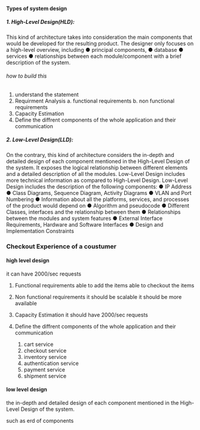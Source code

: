 #### Types of system design

##### 1. High-Level Design(HLD):
This kind of architecture takes into consideration the main components that
would be developed for the resulting product. The designer only focuses on a
high-level overview, including
● principal components,
● database
● services
● relationships between each module/component
with a brief description of the system.

###### how to build this 

1. understand the statement 
2. Requirment  Analysis
    a. functional requirements 
    b. non functional requirements
3. Capacity Estimation
4. Define the diffrent components of the whole application and their communication



##### 2. Low-Level Design(LLD):
On the contrary, this kind of architecture considers the in-depth and detailed
design of each component mentioned in the High-Level Design of the system.
It exposes the logical relationship between different elements and a detailed
description of all the modules. Low-Level Design includes more technical
information as compared to High-Level Design. Low-Level Design includes the
description of the following components:
● IP Address
● Class Diagrams, Sequence Diagram, Activity Diagrams
● VLAN and Port Numbering
● Information about all the platforms, services, and processes of the
product would depend on
● Algorithm and pseudocode
● Different Classes, interfaces and the relationship between them
● Relationships between the modules and system features
● External Interface Requirements, Hardware and Software Interfaces
● Design and Implementation Constraints



### Checkout Experience of a coustumer

#### high level design

it can have 2000/sec requests

1. Functional requirements 
    able to add the items 
    able to checkout the items 
2. Non functional requirements
    it should be scalable
    it should be more available
3. Capacity Estimation 
    it should have 2000/sec requests

4. Define the diffrent components of the whole application and their communication

    1. cart service 
    2. checkout service
    3. inventory service
    4. authentication service
    5. payment service
    6. shipment service

#### low level design

the in-depth and detailed design of each component mentioned in the High-Level Design of the system.

such as erd of components 

